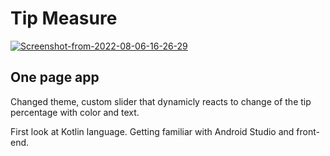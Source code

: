 # Tip Measure
<a href="https://ibb.co/4fmQsmn"><img src="https://i.ibb.co/hM7qX7J/Screenshot-from-2022-08-06-16-26-29.png" alt="Screenshot-from-2022-08-06-16-26-29" border="0"></a>

## One page app

Changed theme, custom slider that dynamicly reacts to change of the tip percentage with color and text.

First look at Kotlin language. Getting familiar with Android Studio and front-end.
